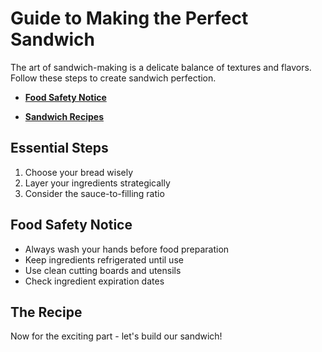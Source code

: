 # Guide to Making the Perfect Sandwich

The art of sandwich-making is a delicate balance of textures and flavors. Follow these steps to create sandwich perfection.

-   **[Food Safety Notice](../topics/safety-notice.md)**  

-   **[Sandwich Recipes](../topics/recipe-variations.md)**  


## Essential Steps

1.  Choose your bread wisely
2.  Layer your ingredients strategically
3.  Consider the sauce-to-filling ratio

## Food Safety Notice

-   Always wash your hands before food preparation
-   Keep ingredients refrigerated until use
-   Use clean cutting boards and utensils
-   Check ingredient expiration dates

## The Recipe

Now for the exciting part - let's build our sandwich!

